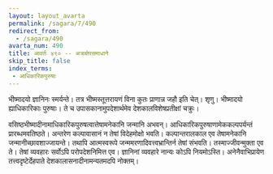 ```yaml
---
layout: layout_avarta
permalink: /sagara/7/490
redirect_from:
  - /sagara/490
avarta_num: 490
title: आवर्तः ४९० -- अत्राक्षेपसमाधाने
skip_title: false
index_terms: 
 - आधिकारिकपुरुषाः
---
```


भीष्मादयो ज्ञानिनः स्मर्यन्ते। तत्र भीष्मस्तूत्तरायणं विना कुतः प्राणान्न जहौ
इति चेत्। शृणु। भीष्मादयो ह्याधिकारिकाः पुरुषाः। ते च उपासकानामुपदेशार्थमेव देशकालविशेषप्रतीक्षां चक्रुः।

वसिष्ठभीष्मादीनामाधिकारिकपुरुषत्वात्तेषामनेकानि जन्मानि अभवन्।
आधिकारिकपुरुषाणामेककल्पपर्यन्तं प्रारब्धमवतिष्ठते। अन्तरेण कल्पावासानं न तेषां विदेहमोक्षो भवति। कल्पान्तरालकाल एव तेषामनेकानि
जन्मानीच्छावशाज्जायन्ते। तथापि आत्मस्वरूपे जन्ममरणादिवत्त्वभ्रान्तिर्न
तेषां संभवति। तस्माज्जीवन्मुक्ता एव ते। तेषां व्यवहारः सर्वोऽपि परोपदेशनिमित्त एव। ज्ञानिनां व्यवहारे नान्यः कोऽपि नियमोऽस्ति। अनेनैवाभिप्रायेण तत्त्वदृष्टेर्देहपाते देशकालासनादीनामन्यतमदपि नोक्तम्।
